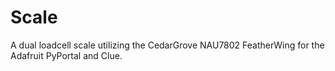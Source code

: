 # Scale
 A dual loadcell scale utilizing the CedarGrove NAU7802 FeatherWing for the Adafruit PyPortal and Clue.
